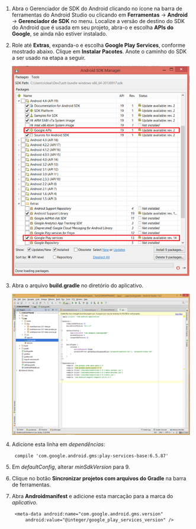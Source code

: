 1. Abra o Gerenciador de SDK do Android clicando no ícone na barra de ferramentas do Android Studio ou clicando em **Ferramentas** -> **Android** -> **Gerenciador de SDK** no menu. Localize a versão de destino do SDK do Android que é usada em seu projeto, abra-o e escolha **APIs do Google**, se ainda não estiver instalado.

2. Role até **Extras**, expanda-o e escolha **Google Play Services**, conforme mostrado abaixo. Clique em **Instalar Pacotes**. Anote o caminho do SDK a ser usado na etapa a seguir.

   	![](./media/notification-hubs-android-get-started/notification-hub-create-android-app4.png)


3. Abra o arquivo **build.gradle** no diretório do aplicativo.

	![](./media/mobile-services-android-get-started-push/android-studio-push-build-gradle.png)

4. Adicione esta linha em *dependências*:

   		compile 'com.google.android.gms:play-services-base:6.5.87'

5. Em *defaultConfig*, alterar *minSdkVersion* para 9.
 
6. Clique no botão **Sincronizar projetos com arquivos do Gradle** na barra de ferramentas.

7. Abra **Androidmanifest** e adicione esta marcação para a marca do *aplicativo*.

        <meta-data android:name="com.google.android.gms.version"
            android:value="@integer/google_play_services_version" />
 





<!--HONumber=54-->